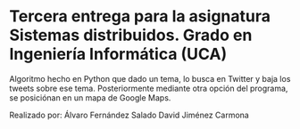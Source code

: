 # Tercera entrega para la asignatura Sistemas distribuidos. Grado en Ingeniería Informática (UCA)

Algoritmo hecho en Python que dado un tema, lo busca en Twitter y baja los tweets sobre ese tema.
Posteriormente mediante otra opción del programa, se posiciónan en un mapa de Google Maps.

Realizado por:
Álvaro Fernández Salado
David Jiménez Carmona
